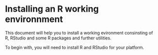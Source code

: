 # Installing an R working environnment

This document will help you to install a working evironment consinsting of R, RStudio and some R packages and further utilities.

To begin with, you will need to install R and RStudio for your platform.

